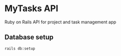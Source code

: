 # MyTasks API
Ruby on Rails API for project and task management app

## Database setup
`rails db:setup`
